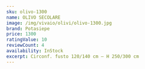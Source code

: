 ```yaml
---
sku: olivo-1300
name: OLIVO SECOLARE
image: /img/vivaio/olivi/olivo-1300.jpg
brand: Potasiepe
price: 1300
ratingValue: 10
reviewCount: 4
availability: InStock
excerpt: Circonf. fusto 120/140 cm – H 250/300 cm
---
```

